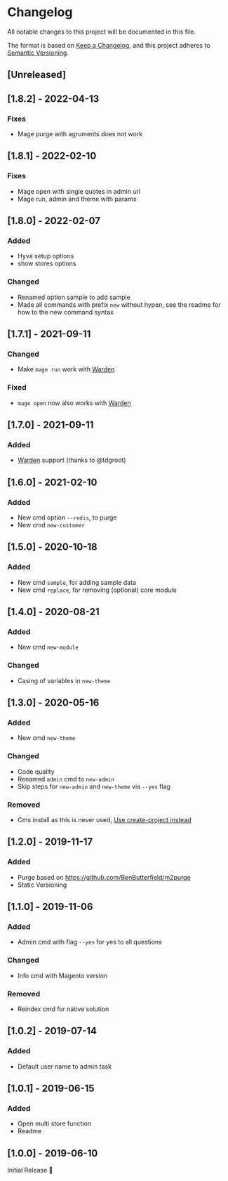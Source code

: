 # Changelog
All notable changes to this project will be documented in this file.

The format is based on [Keep a Changelog](https://keepachangelog.com/en/1.0.0/),
and this project adheres to [Semantic Versioning](https://semver.org/spec/v2.0.0.html).

## [Unreleased]

## [1.8.2] - 2022-04-13
### Fixes
- Mage purge with agruments does not work

## [1.8.1] - 2022-02-10
### Fixes
- Mage open with single quotes in admin url
- Mage run, admin and theme with params

## [1.8.0] - 2022-02-07
### Added
- Hyva setup options
- show stores options

### Changed
- Renamed option sample to add sample
- Made all commands with prefix `new` without hypen,
  see the readme for how to the new command syntax

## [1.7.1] - 2021-09-11
### Changed
- Make `mage run` work with [Warden](https://github.com/davidalger/warden)

### Fixed
- `mage open` now also works with [Warden](https://github.com/davidalger/warden)

## [1.7.0] - 2021-09-11
### Added
- [Warden](https://github.com/davidalger/warden) support (thanks to @tdgroot)

## [1.6.0] - 2021-02-10
### Added
- New cmd option `--redis`, to purge
- New cmd `new-customer`

## [1.5.0] - 2020-10-18
### Added
- New cmd `sample`, for adding sample data
- New cmd `replace`, for removing (optional) core module

## [1.4.0] - 2020-08-21
### Added
- New cmd `new-module`

### Changed
- Casing of variables in `new-theme`

## [1.3.0] - 2020-05-16
### Added
- New cmd `new-theme`

### Changed
- Code quality
- Renamed `admin` cmd to `new-admin`
- Skip steps for `new-admin` and `new-theme` via `--yes` flag

### Removed
- Cms install as this is never used, [Use create-project instead](https://github.com/GrimLink/create-project)

## [1.2.0] - 2019-11-17
### Added
- Purge based on https://github.com/BenButterfield/m2purge
- Static Versioning

## [1.1.0] - 2019-11-06
### Added
- Admin cmd with flag `--yes` for yes to all questions

### Changed
- Info cmd with Magento version

### Removed
- Reindex cmd for native solution

## [1.0.2] - 2019-07-14
### Added
- Default user name to admin task

## [1.0.1] - 2019-06-15
### Added
- Open multi store function
- Readme

## [1.0.0] - 2019-06-10
Initial Release 🎉